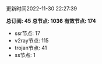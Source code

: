 更新时间2022-11-30 22:27:39

**总订阅: 45**
**总节点: 1036**
**有效节点: 174**
- ssr节点: 17
- v2ray节点: 115
- trojan节点: 41
- ss节点: 1

